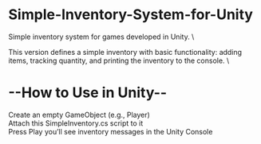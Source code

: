 # Simple-Inventory-System-for-Unity
Simple inventory system for games developed in Unity. \

This version defines a simple inventory with basic functionality: adding items, tracking quantity, and printing the inventory to the console. \

# --How to Use in Unity--
Create an empty GameObject (e.g., Player)\
Attach this SimpleInventory.cs script to it\
Press Play you’ll see inventory messages in the Unity Console
